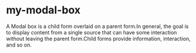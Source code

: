 # my-modal-box
A Modal box is a child form overlaid on a parent form.In general, the goal is to display content from a single source that can have some interaction without leaving the parent form.Child forms provide information, interaction, and so on.
